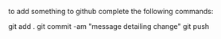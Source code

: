 to add something to github complete the following commands: 

git add . 
git commit -am "message detailing change"
git push
